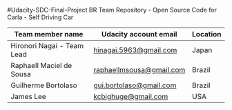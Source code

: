  #Udacity-SDC-Final-Project
BR Team Repository - Open Source Code for Carla - Self Driving Car 

Team member name | Udacity account email | Location
---------------- | --------------------- | --------
Hironori Nagai - Team Lead| hinagai.5963@gmail.com | Japan
Raphaell Maciel de Sousa   | raphaellmsousa@gmail.com | Brazil 
Guilherme Bortolaso | gui.bortolaso@gmail.com | Brazil  
James Lee | kcbighuge@gmail.com | USA

